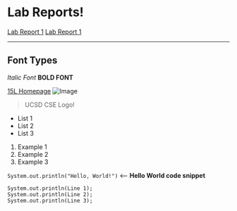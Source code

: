 # Lab Reports!
[Lab Report 1](lab-report-1-week-2)
[Lab Report 1](https://jaredjose.github.io/cse15l-lab-reports/lab-report-1-week-2.html)

***
## Font Types
*Italic Font*
**BOLD FONT**

[15L Homepage](https://ucsd-cse15l-w22.github.io/)
![Image](http://www.sysnet.ucsd.edu/~voelker/pubcom/logo/CSELogo_4Ch2.jpg)
>UCSD CSE Logo!

* List 1
* List 2
* List 3

1. Example 1
2. Example 2
3. Example 3

`System.out.println("Hello, World!")` <-- **Hello World code snippet**
```
System.out.println(Line 1);
System.out.println(Line 2);
System.out.println(Line 3);
```
